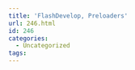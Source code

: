 ```yaml
---
title: 'FlashDevelop, Preloaders'
url: 246.html
id: 246
categories:
  - Uncategorized
tags:
---
```


